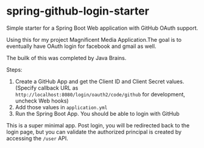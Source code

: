 # spring-github-login-starter
Simple starter for a Spring Boot Web application with GitHub OAuth support.

Using this for my project Magnificent Media Application.The goal is to eventually have OAuth login for facebook and gmail as well.

The builk  of this was completed by Java Brains.

Steps:
1. Create a GitHub App and get the Client ID and Client Secret values. (Specify callback URL as `http://localhost:8080/login/oauth2/code/github` for development, uncheck Web hooks)
2. Add those values in `application.yml`
3. Run the Spring Boot App. You should be able to login with GitHub

This is a super minimal app. Post login, you will be redirected back to the login page, but you can validate the authorized principal is created by accessing the `/user` API. 
